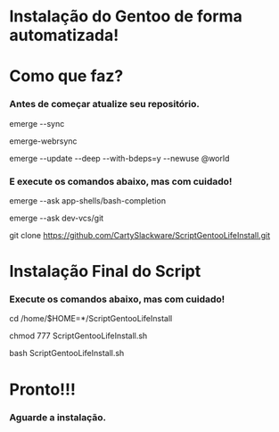 # Instalação do Gentoo de forma automatizada!

# Como que faz?
### Antes de começar atualize seu repositório.
emerge --sync

emerge-webrsync

emerge --update --deep --with-bdeps=y --newuse @world

### E execute os comandos abaixo, mas com cuidado!

emerge --ask app-shells/bash-completion

emerge --ask dev-vcs/git

git clone https://github.com/CartySlackware/ScriptGentooLifeInstall.git
# Instalação Final do Script
### Execute os comandos abaixo, mas com cuidado!
cd /home/$HOME=*/ScriptGentooLifeInstall

chmod 777 ScriptGentooLifeInstall.sh

bash ScriptGentooLifeInstall.sh
# Pronto!!!
### Aguarde a instalação.
